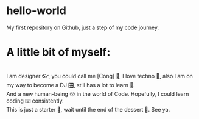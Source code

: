 # hello-world
My first repository on Github, just a step of my code journey.
# A little bit of myself:
  </br>I am designer 👓, you could call me [Cong] 🧅, I love techno 🎼, also I am on my way to become a DJ 🎛️, still has a lot to learn 🤣.
  <br/>And a new human-being 😮 in the world of Code. Hopefully, I could learn coding ⌨️ consistently.
  <br/>This is just a starter 🥣, wait until the end of the dessert 🍧. See ya.

